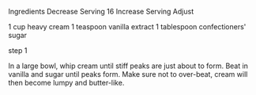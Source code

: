 Ingredients
Decrease Serving
16
Increase Serving
Adjust

1 cup heavy cream
1 teaspoon vanilla extract
1 tablespoon confectioners' sugar


step 1

In a large bowl, whip cream until stiff peaks are just about to form. Beat in vanilla and sugar until peaks form. Make sure not to over-beat, cream will then become lumpy and butter-like.